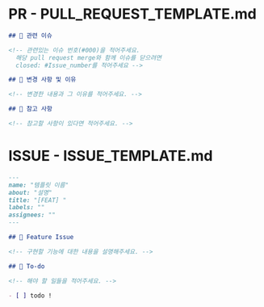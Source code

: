 # PR - PULL_REQUEST_TEMPLATE.md

```markdown
## 📌 관련 이슈

<!-- 관련있는 이슈 번호(#000)을 적어주세요.
  해당 pull request merge와 함께 이슈를 닫으려면
  closed: #Issue_number를 적어주세요 -->

## 📌 변경 사항 및 이유

<!-- 변경한 내용과 그 이유를 적어주세요. -->

## 📌 참고 사항

<!-- 참고할 사항이 있다면 적어주세요. -->
```

# ISSUE - ISSUE_TEMPLATE.md

```markdown
---
name: "템플릿 이름"
about: "설명"
title: "[FEAT] "
labels: ""
assignees: ""
---

## 📌 Feature Issue

<!-- 구현할 기능에 대한 내용을 설명해주세요. -->

## 📝 To-do

<!-- 해야 할 일들을 적어주세요. -->

- [ ] todo !
```

